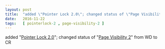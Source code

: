```yaml
---
layout: post
title:  "added \"Pointer Lock 2.0\"; changed status of \"Page Visibility 2\" from WD to CR"
date:   2016-11-22
tags:   [ pointerlock-2 , page-visibility-2 ]
---
```


added "[Pointer Lock 2.0](/spec/pointerlock-2)"; changed status of "[Page Visibility 2](/spec/page-visibility-2)" from WD to CR

